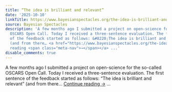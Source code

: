 ```yaml
---
title: “The idea is brilliant and relevant”
date: '2025-10-10'
linkTitle: https://www.bayesianspectacles.org/the-idea-is-brilliant-and-relevant/
source: Bayesian Spectacles
description: 'A few months ago I submitted a project on open-science for the so-called
  OSCARS Open Call. Today I received a three-sentence evaluation. The first sentence
  of the feedback started as follows: &#8220;The idea is brilliant and relevant&#8221;
  (and from there… <a href="https://www.bayesianspectacles.org/the-idea-is-brilliant-and-relevant/">Continue
  reading <span class="meta-nav">→</span></a> ...'
disable_comments: true
---
```

A few months ago I submitted a project on open-science for the so-called OSCARS Open Call. Today I received a three-sentence evaluation. The first sentence of the feedback started as follows: &#8220;The idea is brilliant and relevant&#8221; (and from there… <a href="https://www.bayesianspectacles.org/the-idea-is-brilliant-and-relevant/">Continue reading <span class="meta-nav">→</span></a> ...